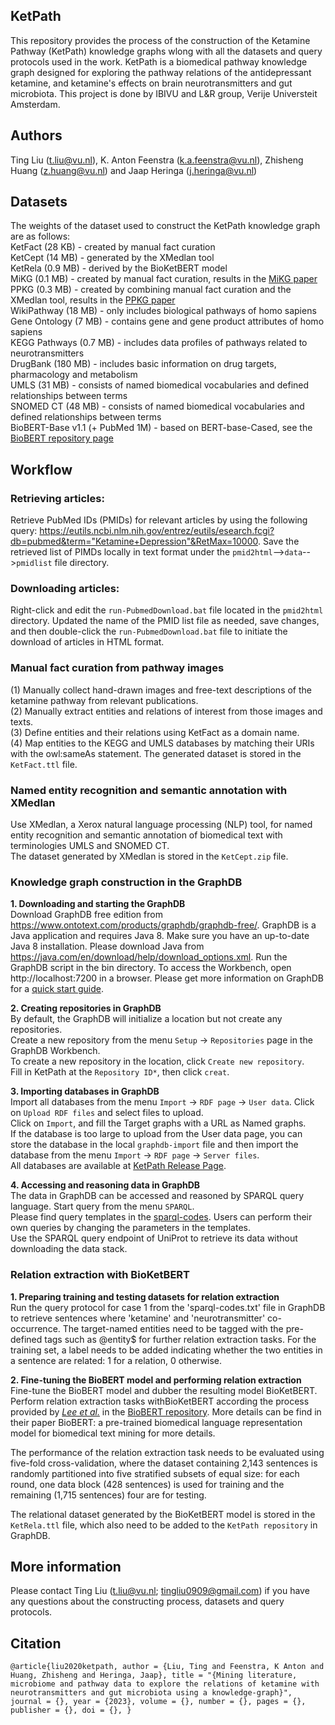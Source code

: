 ## KetPath
This repository provides the process of the construction of the Ketamine Pathway (KetPath) knowledge graphs wlong with all the datasets and query protocols used in the work. KetPath is a biomedical pathway knowledge graph designed for exploring the pathway relations of the antidepressant ketamine, and ketamine's effects on brain neurotransmitters and gut microbiota. This project is done by IBIVU and L&R group, Verije Universteit Amsterdam. 

## Authors
Ting Liu (t.liu@vu.nl), K. Anton Feenstra (k.a.feenstra@vu.nl), Zhisheng Huang (z.huang@vu.nl) and Jaap Heringa (j.heringa@vu.nl)

## Datasets

The weights of the dataset used to construct the KetPath knowledge graph are as follows: \
    KetFact (28 KB) - created by manual fact curation \
    KetCept (14 MB) - generated by the XMedlan tool \
    KetRela (0.9 MB) - derived by the BioKetBERT model \
    MiKG (0.1 MB) - created by manual fact curation, results in the [MiKG paper](https://www.atlantis-press.com/journals/jaims/125948765/view) \
    PPKG (0.3 MB) - created by combining manual fact curation and the XMedlan tool, results in the [PPKG paper](https://www.nature.com/articles/s41598-022-21735-x) \
    WikiPathway (18 MB) - only includes biological pathways of homo sapiens \
    Gene Ontology (7 MB) - contains gene and gene product attributes of homo sapiens \
    KEGG Pathways (0.7 MB) - includes data profiles of pathways related to neurotransmitters \
    DrugBank (180 MB) - includes basic information on drug targets, pharmacology and metabolism \
    UMLS (31 MB) - consists of named biomedical vocabularies and defined relationships between terms \
    SNOMED CT (48 MB) - consists of named biomedical vocabularies and defined relationships between terms \
    BioBERT-Base v1.1 (+ PubMed 1M) - based on BERT-base-Cased, see the [BioBERT repository page](https://github.com/dmis-lab/biobert)

## Workflow

### Retrieving articles: 

Retrieve PubMed IDs (PMIDs) for relevant articles by using the following query: https://eutils.ncbi.nlm.nih.gov/entrez/eutils/esearch.fcgi?db=pubmed&term="Ketamine+Depression"&RetMax=10000. Save the retrieved list of PIMDs locally in text format under the `pmid2html`-->`data`-->`pmidlist` file directory.

### Downloading articles: 

Right-click and edit the `run-PubmedDownload.bat` file located in the `pmid2html` directory. Updated the name of the PMID list file as needed, save changes, and then double-click the `run-PubmedDownload.bat` file to initiate the download of articles in HTML format.

### Manual fact curation from pathway images

(1) Manually collect hand-drawn images and free-text descriptions of the ketamine pathway from relevant publications.\
(2) Manually extract entities and relations of interest from those images and texts. \
(3) Define entities and their relations using KetFact as a domain name. \
(4) Map entities to the KEGG and UMLS databases by matching their URIs with the owl:sameAs statement. The generated dataset is stored in the `KetFact.ttl` file. 

### Named entity recognition and semantic annotation with XMedlan

Use XMedlan, a Xerox natural language processing (NLP) tool, for named entity recognition and semantic annotation of biomedical text with terminologies UMLS and SNOMED CT. \
The dataset generated by XMedlan is stored in the `KetCept.zip` file.

### Knowledge graph construction in the GraphDB

**1. Downloading and starting the GraphDB** \
Download GraphDB free edition from https://www.ontotext.com/products/graphdb/graphdb-free/. GraphDB is a Java application and requires Java 8. Make sure you have an up-to-date Java 8 installation. Please download Java from https://java.com/en/download/help/download_options.xml. Run the GraphDB script in the bin directory. To access the Workbench, open http://localhost:7200 in a browser. Please get more information on GraphDB for a [quick start guide](https://graphdb.ontotext.com/documentation/10.4/index.html).

**2. Creating repositories in GraphDB** \
By default, the GraphDB will initialize a location but not create any repositories. \
Create a new repository from the menu `Setup` -> `Repositories` page in the GraphDB Workbench. \
To create a new repository in the location, click `Create new repository`. \
Fill in KetPath at the `Repository ID*`, then click `creat`.

**3. Importing databases in GraphDB** \
Import all databases from the menu `Import` -> `RDF page` -> `User data`. Click on `Upload RDF files` and select files to upload. \
Click on `Import`, and fill the Target graphs with a URL as Named graphs. \
If the database is too large to upload from the User data page, you can store the database in the local `graphdb-import` file and then import the database from the menu `Import` -> `RDF page` -> `Server files`. \
All databases are available at [KetPath Release Page](https://github.com/tingcosmos/KetPath/releases/).

**4. Accessing and reasoning data in GraphDB** \
The data in GraphDB can be accessed and reasoned by SPARQL query language. Start query from the menu `SPARQL`. \
Please find query templates in the [sparql-codes](https://github.com/tingcosmos/KetPath/blob/main/sparql-codes). Users can perform their own queries by changing the parameters in the templates. \
Use the SPARQL query endpoint of UniProt to retrieve its data without downloading the data stack. 

### Relation extraction with BioKetBERT
**1. Preparing training and testing datasets for relation extraction** \
Run the query protocol for case 1 from the 'sparql-codes.txt' file in GraphDB to retrieve sentences where 'ketamine' and 'neurotransmitter' co-occurrence. The target-named entities need to be tagged with the pre-defined tags such as @entity$ for further relation extraction tasks. For the training set, a label needs to be added indicating whether the two entities in a sentence are related: 1 for a relation, 0 otherwise. 

**2. Fine-tuning the BioBERT model and performing relation extraction** \
Fine-tune the BioBERT model and dubber the resulting model BioKetBERT. Perform relation extraction tasks withBioKetBERT according the process provided by [_Lee et al._](https://academic.oup.com/bioinformatics/article/36/4/1234/5566506) in the [BioBERT repository](https://github.com/dmis-lab/biobert). More details can be find in their paper BioBERT: a pre-trained biomedical language representation model for biomedical text mining for more details. 

The performance of the relation extraction task needs to be evaluated using five-fold cross-validation, where the dataset containing 2,143 sentences is randomly partitioned into five stratified subsets of equal size: for each round, one data block (428 sentences) is used for training and the remaining (1,715 sentences) four are for testing.

The relational dataset generated by the BioKetBERT model is stored in the `KetRela.ttl` file, which also need to be added to the `KetPath repository` in GraphDB.

## More information
Please contact Ting Liu (t.liu@vu.nl; tingliu0909@gmail.com) if you have any questions about the constructing process, datasets and query protocols.

## Citation
`@article{liu2020ketpath,
    author = {Liu, Ting and Feenstra, K Anton and Huang, Zhisheng and Heringa, Jaap},
    title = "{Mining literature, microbiome and pathway data to explore the relations of ketamine with neurotransmitters and gut microbiota using a knowledge-graph}",
    journal = {},
    year = {2023},
    volume = {},
    number = {},
    pages = {},
    publisher = {},
    doi = {},
}`
